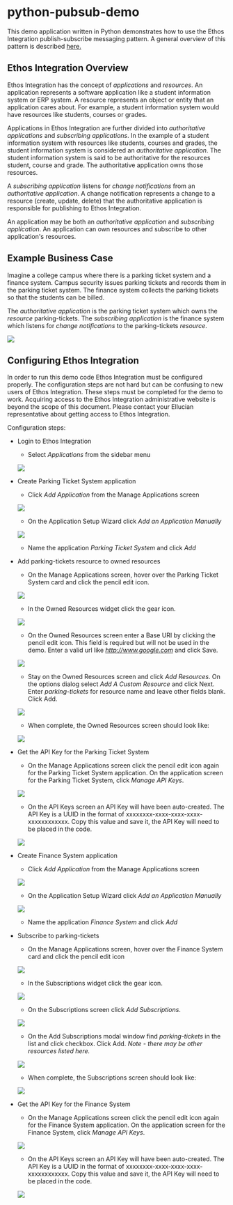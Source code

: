 # python-pubsub-demo
This demo application written in Python demonstrates how to use the Ethos Integration publish-subscribe messaging pattern. A general overview of this pattern is described [here.](https://en.wikipedia.org/wiki/Publish%E2%80%93subscribe_pattern)

## Ethos Integration Overview

Ethos Integration has the concept of *applications* and *resources*. An application represents a software application like a student information system or ERP system. A resource represents an object or entity that an application cares about. For example, a student information system would have resources like students, courses or grades.

Applications in Ethos Integration are further divided into *authoritative applications* and *subscribing applications*. In the example of a student information system with resources like students, courses and grades, the student information system is considered an *authoritative application*. The student information system is said to be authoritative for the resources student, course and grade. The authoritative application owns those resources.

A *subscribing application* listens for *change notifications* from an *authoritative application*. A change notification represents a change to a resource (create, update, delete) that the authoritative application is responsible for publishing to Ethos Integration.

An application may be both an *authoritative application* and *subscribing application*. An application can own resources and subscribe to other application's resources.

## Example Business Case

Imagine a college campus where there is a parking ticket system and a finance system. Campus security issues parking tickets and records them in the parking ticket system. The finance system collects the parking tickets so that the students can be billed.

The *authoritative application* is the parking ticket system which owns the *resource* parking-tickets.  The *subscribing application* is the finance system which listens for *change notifications* to the parking-tickets *resource*.

![](/images/usecase.png)

## Configuring Ethos Integration

In order to run this demo code Ethos Integration must be configured properly. The configuration steps are not hard but can be confusing to new users of Ethos Integration. These steps must be completed for the demo to work. Acquiring access to the Ethos Integration administrative website is beyond the scope of this document. Please contact your Ellucian representative about getting access to Ethos Integration.

Configuration steps:

* Login to Ethos Integration
    * Select *Applications* from the sidebar menu

    ![](/images/menu.png)
* Create Parking Ticket System application
    * Click *Add Application* from the Manage Applications screen

    ![](/images/add.png)
    * On the Application Setup Wizard click *Add an Application Manually*

    ![](/images/manual.png)
    * Name the application *Parking Ticket System* and click *Add*

* Add parking-tickets resource to owned resources
    * On the Manage Applications screen, hover over the Parking Ticket System card and click the pencil edit icon.

    ![](/images/app_pts_edit.png)

    * In the Owned Resources widget click the gear icon.

    ![](/images/resources_gear.png)

    * On the Owned Resources screen enter a Base URI by clicking the pencil edit icon. This field is required but will not be used in the demo.  Enter a valid url like *http://www.google.com* and click Save.

    ![](/images/baseuri.png)

    * Stay on the Owned Resources screen and click *Add Resources*. On the options dialog select *Add A Custom Resource* and click Next. Enter *parking-tickets* for resource name and leave other fields blank.  Click Add.

    ![](/images/create_resource.png)

    * When complete, the Owned Resources screen should look like:

    ![](/images/owned_resources.png)    

* Get the API Key for the Parking Ticket System
    * On the Manage Applications screen click the pencil edit icon again for the Parking Ticket System application. On the application screen for the Parking Ticket System, click *Manage API Keys*.

    ![](/images/manage_apikeys.png)

    * On the API Keys screen an API Key will have been auto-created. The API Key is a UUID in the format of xxxxxxxx-xxxx-xxxx-xxxx-xxxxxxxxxxxx. Copy this value and save it, the API Key will need to be placed in the code.

    ![](/images/apikey.png)

* Create Finance System application
    * Click *Add Application* from the Manage Applications screen

    ![](/images/add.png)
    * On the Application Setup Wizard click *Add an Application Manually*

    ![](/images/manual.png)
    * Name the application *Finance System* and click *Add*

* Subscribe to parking-tickets
    * On the Manage Applications screen, hover over the Finance System card and click the pencil edit icon

    ![](/images/app_fs_edit.png)

    * In the Subscriptions widget click the gear icon.

    ![](/images/subscriptions_gear.png)

    * On the Subscriptions screen click *Add Subscriptions*.

    ![](/images/add_subscriptions.png)

    * On the Add Subscriptions modal window find *parking-tickets* in the list and click checkbox. Click Add.  *Note - there may be other resources listed here.*

    ![](/images/add_subscriptions_modal.png)

    * When complete, the Subscriptions screen should look like:

    ![](/images/subscriptions.png)

* Get the API Key for the Finance System
    * On the Manage Applications screen click the pencil edit icon again for the Finance System application. On the application screen for the Finance System, click *Manage API Keys*.

    ![](/images/manage_apikeys.png)

    * On the API Keys screen an API Key will have been auto-created. The API Key is a UUID in the format of xxxxxxxx-xxxx-xxxx-xxxx-xxxxxxxxxxxx. Copy this value and save it, the API Key will need to be placed in the code.

    ![](/images/apikey_fs.png)
